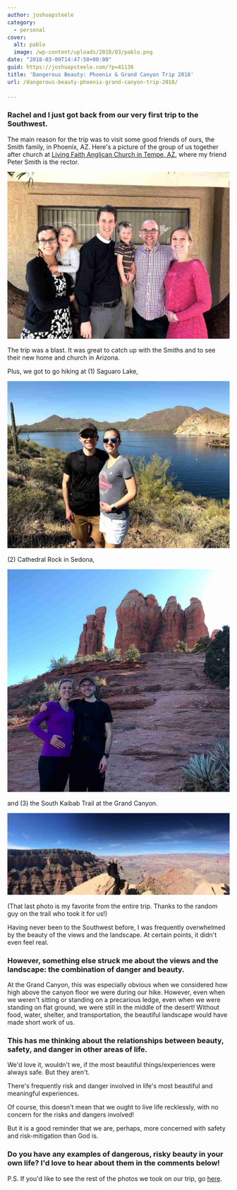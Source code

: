 ```yaml
---
author: joshuapsteele
category:
  - personal
cover:
  alt: pablo
  image: /wp-content/uploads/2018/03/pablo.png
date: "2018-03-09T14:47:50+00:00"
guid: https://joshuapsteele.com/?p=41136
title: 'Dangerous Beauty: Phoenix & Grand Canyon Trip 2018'
url: /dangerous-beauty-phoenix-grand-canyon-trip-2018/

---
```

### Rachel and I just got back from our very first trip to the Southwest.

The main reason for the trip was to visit some good friends of ours, the Smith family, in Phoenix, AZ. Here's a picture of the group of us together after church at [Living Faith Anglican Church in Tempe, AZ](https://livingfaithanglican.org/), where my friend Peter Smith is the rector.

![](/wp-content/uploads/2018/03/IMG_3626-1024x768.jpg)

The trip was a blast. It was great to catch up with the Smiths and to see their new home and church in Arizona.

Plus, we got to go hiking at (1) Saguaro Lake,

![](/wp-content/uploads/2018/03/IMG_3618-1024x768.jpg)

(2) Cathedral Rock in Sedona,

![](/wp-content/uploads/2018/03/IMG_3663.jpg)

and (3) the South Kaibab Trail at the Grand Canyon.

![](/wp-content/uploads/2018/03/IMG_3743.jpg)

(That last photo is my favorite from the entire trip. Thanks to the random guy on the trail who took it for us!)

Having never been to the Southwest before, I was frequently overwhelmed by the beauty of the views and the landscape. At certain points, it didn't even feel real.

### However, something else struck me about the views and the landscape: the combination of danger and beauty.

At the Grand Canyon, this was especially obvious when we considered how high above the canyon floor we were during our hike. However, even when we weren't sitting or standing on a precarious ledge, even when we were standing on flat ground, we were still in the middle of the desert! Without food, water, shelter, and transportation, the beautiful landscape would have made short work of us.

### This has me thinking about the relationships between beauty, safety, and danger in other areas of life.

We'd love it, wouldn't we, if the most beautiful things/experiences were always safe. But they aren't.

There's frequently risk and danger involved in life's most beautiful and meaningful experiences.

Of course, this doesn't mean that we ought to live life recklessly, with no concern for the risks and dangers involved!

But it is a good reminder that we are, perhaps, more concerned with safety and risk-mitigation than God is.

### Do you have any examples of dangerous, risky beauty in your own life? I'd love to hear about them in the comments below!

P.S. If you'd like to see the rest of the photos we took on our trip, go [here](https://photos.app.goo.gl/WU81wH9D9gptYU9D3).
